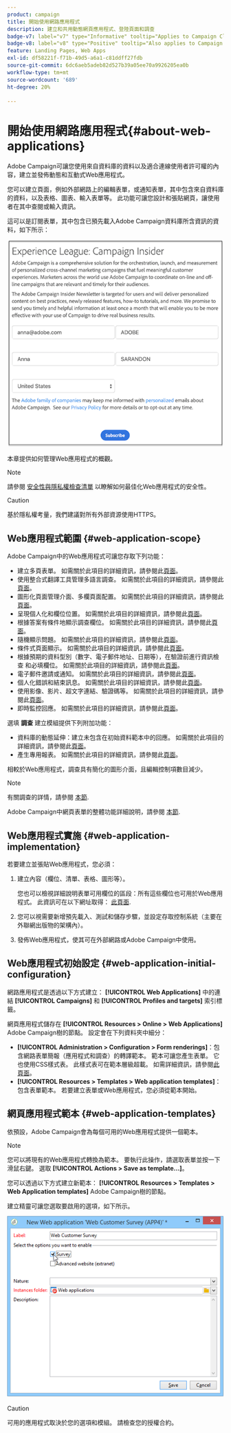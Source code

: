 ```yaml
---
product: campaign
title: 開始使用網路應用程式
description: 建立和共用動態網頁應用程式、登陸頁面和調查
badge-v7: label="v7" type="Informative" tooltip="Applies to Campaign Classic v7"
badge-v8: label="v8" type="Positive" tooltip="Also applies to Campaign v8"
feature: Landing Pages, Web Apps
exl-id: df58221f-f71b-49d5-a6a1-c81ddff27fdb
source-git-commit: 6dc6aeb5adeb82d527b39a05ee70a9926205ea0b
workflow-type: tm+mt
source-wordcount: '689'
ht-degree: 20%

---
```


# 開始使用網路應用程式{#about-web-applications}



Adobe Campaign可讓您使用來自資料庫的資料以及適合連線使用者許可權的內容，建立並發佈動態和互動式Web應用程式。

您可以建立頁面，例如外部網路上的編輯表單，或通知表單，其中包含來自資料庫的資料，以及表格、圖表、輸入表單等。 此功能可讓您設計和張貼網頁，讓使用者在其中查閱或輸入資訊。

這可以是訂閱表單，其中包含已預先載入Adobe Campaign資料庫所含資訊的資料，如下所示：

![](assets/webapp_form_sample.png)

本章提供如何管理Web應用程式的概觀。

>[!NOTE]
>
>請參閱 [安全性與隱私權檢查清單](https://helpx.adobe.com/tw/campaign/kb/acc-security.html) 以瞭解如何最佳化Web應用程式的安全性。

>[!CAUTION]
>
>基於隱私權考量，我們建議對所有外部資源使用HTTPS。

## Web應用程式範圍 {#web-application-scope}

Adobe Campaign中的Web應用程式可讓您存取下列功能：

* 建立多頁表單。 如需關於此項目的詳細資訊，請參閱此[頁面](about-web-forms.md)。
* 使用整合式翻譯工具管理多語言調查。 如需關於此項目的詳細資訊，請參閱此[頁面](translating-a-web-application.md)。
* 圖形化頁面管理介面、多欄頁面配置。 如需關於此項目的詳細資訊，請參閱此[頁面](designing-a-web-application.md)。
* 呈現個人化和欄位位置。 如需關於此項目的詳細資訊，請參閱此[頁面](editing-content.md#adding-personalization-content)。
* 根據答案有條件地顯示調查欄位。 如需關於此項目的詳細資訊，請參閱此[頁面](form-rendering.md#defining-fields-conditional-display)。
* 隨機顯示問題。 如需關於此項目的詳細資訊，請參閱此[頁面](../../surveys/using/building-a-survey.md#adding-questions)。
* 條件式頁面顯示。 如需關於此項目的詳細資訊，請參閱此[頁面](defining-web-forms-page-sequencing.md#conditional-page-display)。
* 根據預期的資料型別（數字、電子郵件地址、日期等），在驗證前進行資訊檢查 和必填欄位。 如需關於此項目的詳細資訊，請參閱此[頁面](form-rendering.md#defining-control-settings)。
* 電子郵件邀請或通知。 如需關於此項目的詳細資訊，請參閱此[頁面](publishing-a-web-form.md#delivering-a-form-via-email)。
* 個人化錯誤和結束訊息。 如需關於此項目的詳細資訊，請參閱此[頁面](defining-web-forms-properties.md#setting-up-an-error-page)。
* 使用影像、影片、超文字連結、驗證碼等。 如需關於此項目的詳細資訊，請參閱此[頁面](editing-content.md)。
* 即時監控回應。 如需關於此項目的詳細資訊，請參閱此[頁面](../../surveys/using/publish--track-and-use-collected-data.md#response-tracking)。

選填 **調查** 建立模組提供下列附加功能：

* 資料庫的動態延伸：建立未包含在初始資料範本中的回應。 如需關於此項目的詳細資訊，請參閱此[頁面](../../surveys/using/managing-answers.md#storing-collected-answers)。
* 產生專用報表。 如需關於此項目的詳細資訊，請參閱此[頁面](../../surveys/using/publish--track-and-use-collected-data.md#reports-on-surveys)。

相較於Web應用程式，調查具有簡化的圖形介面，且編輯控制項數目減少。

>[!NOTE]
>
>有關調查的詳情，請參閱 [本節](../../surveys/using/about-surveys.md).
>
>Adobe Campaign中網頁表單的整體功能詳細說明，請參閱 [本節](about-web-forms.md).

## Web應用程式實施 {#web-application-implementation}

若要建立並張貼Web應用程式，您必須：

1. 建立內容（欄位、清單、表格、圖形等）。

   您也可以檢視詳細說明表單可用欄位的區段：所有這些欄位也可用於Web應用程式。 此資訊可在以下網址取得： [此頁面](adding-fields-to-a-web-form.md).

1. 您可以視需要新增預先載入、測試和儲存步驟，並設定存取控制系統（主要在外聯網出版物的架構內）。
1. 發佈Web應用程式，使其可在外部網路或Adobe Campaign中使用。

## Web應用程式初始設定 {#web-application-initial-configuration}

網路應用程式是透過以下方式建立： **[!UICONTROL Web Applications]** 中的連結 **[!UICONTROL Campaigns]** 和 **[!UICONTROL Profiles and targets]** 索引標籤。

網頁應用程式儲存在 **[!UICONTROL Resources > Online > Web Applications]** Adobe Campaign樹的節點。 設定會在下列資料夾中細分：

* **[!UICONTROL Administration > Configuration > Form renderings]**：包含網路表單簡報（應用程式和調查）的轉譯範本。 範本可讓您產生表單。 它也使用CSS樣式表。 此樣式表可在範本層級超載。 如需詳細資訊，請參閱[此頁面](form-rendering.md#selecting-the-form-rendering-template)。
* **[!UICONTROL Resources > Templates > Web application templates]**：包含表單範本。 若要建立表單或Web應用程式，您必須從範本開始。

## 網頁應用程式範本 {#web-application-templates}

依預設，Adobe Campaign會為每個可用的Web應用程式提供一個範本。

>[!NOTE]
>
>您可以將現有的Web應用程式轉換為範本。 要執行此操作，請選取表單並按一下滑鼠右鍵。 選取 **[!UICONTROL Actions > Save as template...]**。

您可以透過以下方式建立新範本： **[!UICONTROL Resources > Templates > Web Application templates]** Adobe Campaign樹的節點。

建立精靈可讓您選取要啟用的選項，如下所示。

![](assets/webapp_create_template.png)

>[!CAUTION]
>
>可用的應用程式取決於您的選項和模組。 請檢查您的授權合約。
